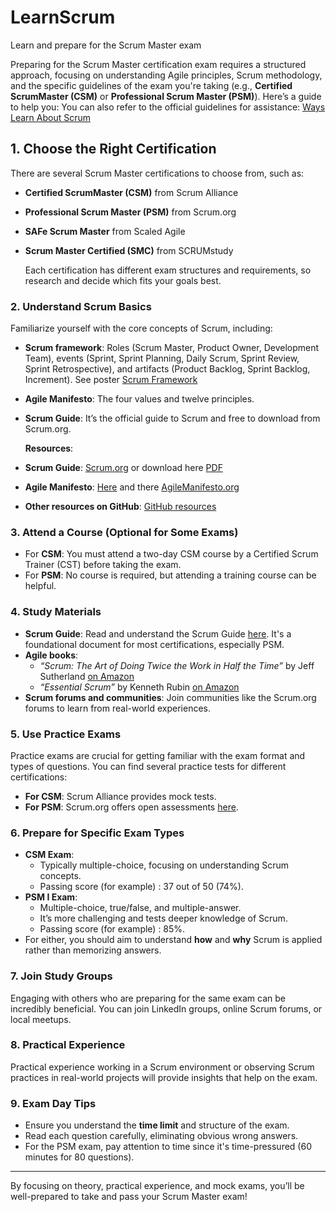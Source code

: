 # LearnScrum

Learn and prepare for the Scrum Master exam

Preparing for the Scrum Master certification exam requires a structured approach, focusing on understanding Agile principles, Scrum methodology, and the specific guidelines of the exam you're taking (e.g., **Certified ScrumMaster (CSM)** or **Professional Scrum Master (PSM)**). Here’s a guide to help you:
You can also refer to the official guidelines for assistance: [Ways Learn About Scrum](https://www.scrum.org/resources/ways-learn-about-scrum)

## 1. **Choose the Right Certification**

   There are several Scrum Master certifications to choose from, such as:

- **Certified ScrumMaster (CSM)** from Scrum Alliance
- **Professional Scrum Master (PSM)** from Scrum.org
- **SAFe Scrum Master** from Scaled Agile
- **Scrum Master Certified (SMC)** from SCRUMstudy

   Each certification has different exam structures and requirements, so research and decide which fits your goals best.

### 2. **Understand Scrum Basics**

   Familiarize yourself with the core concepts of Scrum, including:

- **Scrum framework**: Roles (Scrum Master, Product Owner, Development Team), events (Sprint, Sprint Planning, Daily Scrum, Sprint Review, Sprint Retrospective), and artifacts (Product Backlog, Sprint Backlog, Increment). See poster [Scrum Framework](./DocFiles/Scrum%20Framework%20with%20sdo%20logo%209.29.23.pdf)
- **Agile Manifesto**: The four values and twelve principles.
- **Scrum Guide**: It’s the official guide to Scrum and free to download from Scrum.org.

   **Resources**:

- **Scrum Guide**: [Scrum.org](https://www.scrum.org/resources/scrum-guide) or download here [PDF](DocFiles/2020-Scrum-Guide-US.pdf)
- **Agile Manifesto**: [Here](AgileMenifesto.md) and there [AgileManifesto.org](http://agilemanifesto.org/) 
- **Other resources on GitHub**: [GitHub resources](https://github.com/search?q=scrum+master+study&type=repositories&s=stars&o=desc)

### 3. **Attend a Course (Optional for Some Exams)**

- For **CSM**: You must attend a two-day CSM course by a Certified Scrum Trainer (CST) before taking the exam.
- For **PSM**: No course is required, but attending a training course can be helpful.

### 4. **Study Materials**

- **Scrum Guide**: Read and understand the Scrum Guide [here](https://www.scrum.org/learning-series/what-is-scrum/what-is-scrum). It's a foundational document for most certifications, especially PSM.
- **Agile books**:
  - *“Scrum: The Art of Doing Twice the Work in Half the Time”* by Jeff Sutherland [on Amazon](https://www.amazon.com/Scrum-Doing-Twice-Work-Half/dp/038534645X)
  - *“Essential Scrum”* by Kenneth Rubin [on Amazon](https://www.amazon.com/Essential-Scrum-Practical-Addison-Wesley-Signature/dp/0137043295)
- **Scrum forums and communities**: Join communities like the Scrum.org forums to learn from real-world experiences.

### 5. **Use Practice Exams**

   Practice exams are crucial for getting familiar with the exam format and types of questions. You can find several practice tests for different certifications:

- **For CSM**: Scrum Alliance provides mock tests.
- **For PSM**: Scrum.org offers open assessments [here](https://www.scrum.org/open-assessments).

### 6. **Prepare for Specific Exam Types**

- **CSM Exam**:
  - Typically multiple-choice, focusing on understanding Scrum concepts.
  - Passing score (for example) : 37 out of 50 (74%).
- **PSM I Exam**:
  - Multiple-choice, true/false, and multiple-answer.
  - It’s more challenging and tests deeper knowledge of Scrum.
  - Passing score (for example) : 85%.
- For either, you should aim to understand **how** and **why** Scrum is applied rather than memorizing answers.

### 7. **Join Study Groups**

   Engaging with others who are preparing for the same exam can be incredibly beneficial. You can join LinkedIn groups, online Scrum forums, or local meetups.

### 8. **Practical Experience**

   Practical experience working in a Scrum environment or observing Scrum practices in real-world projects will provide insights that help on the exam.

### 9. **Exam Day Tips**

- Ensure you understand the **time limit** and structure of the exam.
- Read each question carefully, eliminating obvious wrong answers.
- For the PSM exam, pay attention to time since it's time-pressured (60 minutes for 80 questions).

---

By focusing on theory, practical experience, and mock exams, you’ll be well-prepared to take and pass your Scrum Master exam!
